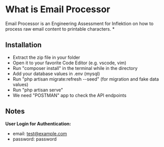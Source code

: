 # What is Email Processor

Email Processor is an Engineering Assessment for Inflektion on how to process raw email content to printable characters.
*
## Installation

-  Extract the zip file in your folder
-  Open it to your favorite Code Editor (e.g. vscode, vim)
-  Run "composer install" in the terminal while in the directory
-  Add your database values in .env (mysql)
-  Run "php artisan migrate:refresh --seed" (for migration and fake data values)
-  Run "php artisan serve"
-  We need "POSTMAN" app to check the API endpoints

## Notes

**User Login for Authentication:**

-  email: test@example.com
-  password: password

